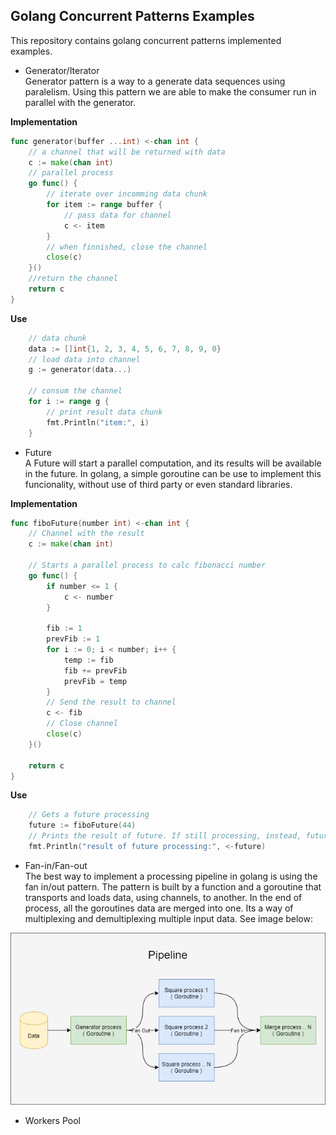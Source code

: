 ## Golang Concurrent Patterns Examples
This repository contains golang concurrent patterns implemented examples.

* Generator/Iterator \
Generator pattern is a way to a generate data sequences using paralelism. Using this pattern we are able to make the consumer run in parallel with the generator.

**Implementation**
```go
func generator(buffer ...int) <-chan int {
	// a channel that will be returned with data
	c := make(chan int)
	// parallel process
	go func() {
		// iterate over incomming data chunk
		for item := range buffer {
			// pass data for channel
			c <- item
		}
		// when finnished, close the channel
		close(c)
	}()
	//return the channel
	return c
}
```

**Use**
```go
	// data chunk
	data := []int{1, 2, 3, 4, 5, 6, 7, 8, 9, 0}
	// load data into channel
	g := generator(data...)

	// consum the channel
	for i := range g {
		// print result data chunk
		fmt.Println("item:", i)
	}
```
* Future \
A Future will start a parallel computation, and its results will be available in the future. In golang, a simple goroutine can be use to implement this funcionality, without use of third party or even standard libraries. 

**Implementation**
```go
func fiboFuture(number int) <-chan int {
	// Channel with the result
	c := make(chan int)

	// Starts a parallel process to calc fibonacci number
	go func() {
		if number <= 1 {
			c <- number
		}

		fib := 1
		prevFib := 1
		for i := 0; i < number; i++ {
			temp := fib
			fib += prevFib
			prevFib = temp
		}
		// Send the result to channel
		c <- fib
		// Close channel
		close(c)
	}()

	return c
}
```

**Use**
```go
	// Gets a future processing
	future := fiboFuture(44)
	// Prints the result of future. If still processing, instead, future will block
	fmt.Println("result of future processing:", <-future)
```

* Fan-in/Fan-out \
The best way to implement a processing pipeline in golang is using the fan in/out pattern. The pattern is built by a function and a goroutine
that transports and loads data, using channels, to another. In the end of process, all the goroutines data are merged into one. Its a way of multiplexing and demultiplexing multiple input data.
See image below:

<p align="center">
    <img src="faninfanout/images/faninfanout.png">
</p>

* Workers Pool
